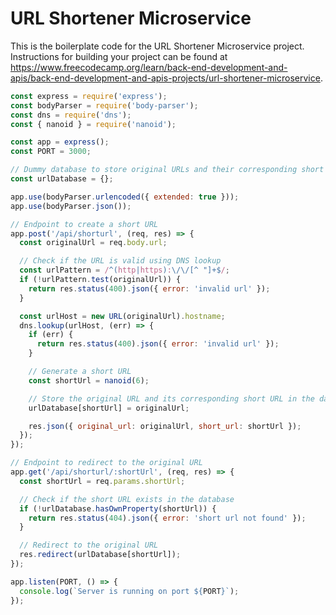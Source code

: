 # URL Shortener Microservice

This is the boilerplate code for the URL Shortener Microservice project. Instructions for building your project can be found at https://www.freecodecamp.org/learn/back-end-development-and-apis/back-end-development-and-apis-projects/url-shortener-microservice.

```js
const express = require('express');
const bodyParser = require('body-parser');
const dns = require('dns');
const { nanoid } = require('nanoid');

const app = express();
const PORT = 3000;

// Dummy database to store original URLs and their corresponding short URLs
const urlDatabase = {};

app.use(bodyParser.urlencoded({ extended: true }));
app.use(bodyParser.json());

// Endpoint to create a short URL
app.post('/api/shorturl', (req, res) => {
  const originalUrl = req.body.url;

  // Check if the URL is valid using DNS lookup
  const urlPattern = /^(http|https):\/\/[^ "]+$/;
  if (!urlPattern.test(originalUrl)) {
    return res.status(400).json({ error: 'invalid url' });
  }

  const urlHost = new URL(originalUrl).hostname;
  dns.lookup(urlHost, (err) => {
    if (err) {
      return res.status(400).json({ error: 'invalid url' });
    }

    // Generate a short URL
    const shortUrl = nanoid(6);

    // Store the original URL and its corresponding short URL in the database
    urlDatabase[shortUrl] = originalUrl;

    res.json({ original_url: originalUrl, short_url: shortUrl });
  });
});

// Endpoint to redirect to the original URL
app.get('/api/shorturl/:shortUrl', (req, res) => {
  const shortUrl = req.params.shortUrl;

  // Check if the short URL exists in the database
  if (!urlDatabase.hasOwnProperty(shortUrl)) {
    return res.status(404).json({ error: 'short url not found' });
  }

  // Redirect to the original URL
  res.redirect(urlDatabase[shortUrl]);
});

app.listen(PORT, () => {
  console.log(`Server is running on port ${PORT}`);
});

```
